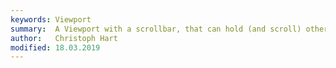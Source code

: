 ```yaml
---
keywords: Viewport
summary:  A Viewport with a scrollbar, that can hold (and scroll) other components.
author:   Christoph Hart
modified: 18.03.2019
---
```

  